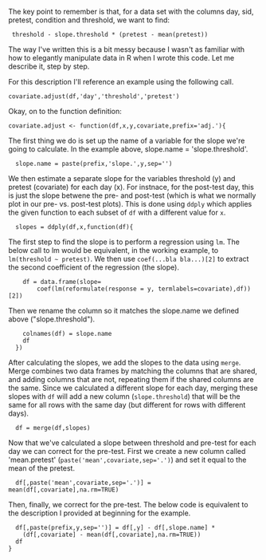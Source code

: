 The key point to remember is that, for a data set with the columns day, sid, pretest, condition and threshold, we want to find:

     threshold - slope.threshold * (pretest - mean(pretest))

The way I've written this is a bit messy because I wasn't as familiar with how to elegantly manipulate data in R when I wrote this code. Let me describe it, step by step.

For this description I'll reference an example using the following call.

    covariate.adjust(df,'day','threshold','pretest')

Okay, on to the function definition:

    covariate.adjust <- function(df,x,y,covariate,prefix='adj.'){

The first thing we do is set up the name of a variable for the slope we're going to calculate. In the example above, slope.name = 'slope.threshold'.

      slope.name = paste(prefix,'slope.',y,sep='')

We then estimate a separate slope for the variables threshold (y) and pretest (covariate) for each day (x). For instnace, for the post-test day, this is just the slope betwene the pre- and post-test (which is what we normally plot in our pre- vs. post-test plots). This is done using `ddply` which applies the given function to each subset of `df` with a different value for `x`.

      slopes = ddply(df,x,function(df){
      
The first step to find the slope is to perform a regression using `lm`. The below call to lm would be equivalent, in the working example, to `lm(threshold ~ pretest)`. We then use `coef(...bla bla...)[2]` to extract the second coefficient of the regression (the slope).

        df = data.frame(slope=
            coef(lm(reformulate(response = y, termlabels=covariate),df))[2])

Then we rename the column so it matches the slope.name we defined above ("slope.threshold").

        colnames(df) = slope.name
        df
      })

After calculating the slopes, we add the slopes to the data using `merge`. Merge combines two data frames by matching the columns that are shared, and adding columns that are not, repeating them if the shared columns are the same. Since we calculated a different slope for each day, merging these slopes with `df` will add a new column (`slope.threshold`) that will be the same for all rows with the same day (but different for rows with different days).

      df = merge(df,slopes)

Now that we've calculated a slope between threshold and pre-test for each day we can correct for the pre-test. First we create a new column called 'mean.pretest' (`paste('mean',covariate,sep='.')`) and set it equal to the mean of the pretest.

      df[,paste('mean',covariate,sep='.')] = mean(df[,covariate],na.rm=TRUE)

Then, finally, we correct for the pre-test. The below code is equivalent to the description I provided at beginning for the example.

      df[,paste(prefix,y,sep='')] = df[,y] - df[,slope.name] *
        (df[,covariate] - mean(df[,covariate],na.rm=TRUE))
      df
    }
